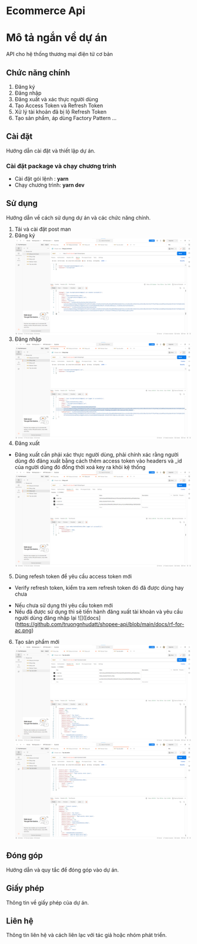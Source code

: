 # Ecommerce Api

# Mô tả ngắn về dự án
API cho hệ thống thương mại điện tử cơ bản
## Chức năng chính
1. Đăng ký
2. Đăng nhập
3. Đăng xuất và xác thực người dùng
4. Tạo Access Token và Refresh Token
5. Xử lý tài khoản đã bị lộ Refresh Token
6. Tạo sản phẩm, áp dùng Factory Pattern
...

## Cài đặt
Hướng dẫn cài đặt và thiết lập dự án.
### Cài đặt package và chạy chương trình
- Cài đặt gói lệnh :  __yarn__
- Chạy chương trình: __yarn dev__
## Sử dụng

Hướng dẫn về cách sử dụng dự án và các chức năng chính.
1. Tải và cài đặt post man
2. Đăng ký
![](https://github.com/truongnhudatt/shopee-api/blob/main/docs/register-user.png)
3. Đăng nhập
![](https://github.com/truongnhudatt/shopee-api/blob/main/docs/login-user.png)
4. Đăng xuất
- Đăng xuất cần phải xác thực người dùng, phải chính xác rằng người dùng đó đăng xuất bằng cách thêm access token vào headers và _id của người dùng đó đồng thời xoá key ra khỏi kệ thống
![](https://github.com/truongnhudatt/shopee-api/blob/main/docs/logout-user.png)
5. Dùng refesh token để yêu cầu access token mới
- Verify refresh token, kiểm tra xem refresh token đó đã được dùng hay chưa
+ Nếu chưa sử dụng thì yêu cầu token mới
+ Nếu đã được sử dụng thì sẽ tiến hành đăng xuất tài khoản và yêu cầu người dùng đăng nhập lại
![]([docs\](https://github.com/truongnhudatt/shopee-api/blob/main/docs/rf-for-ac.png)
6. Tạo sản phẩm mới
![](https://github.com/truongnhudatt/shopee-api/blob/main/docs/pre-create-product.png)
![](https://github.com/truongnhudatt/shopee-api/blob/main/docs/create-product.png)

## Đóng góp

Hướng dẫn và quy tắc để đóng góp vào dự án.

## Giấy phép

Thông tin về giấy phép của dự án.

## Liên hệ

Thông tin liên hệ và cách liên lạc với tác giả hoặc nhóm phát triển.
